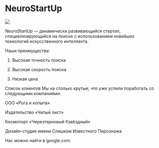 # NeuroStartUp
![](https://netology-code.github.io/git-homeworks/introduction/assets/logo.png)

*NeuroStartUp* — динамически развивающийся стартап, специализирующийся на поиске с использованием новейших технологий искусственного интеллекта.

Наши преимущества:

1. Высокая точность поиска

2. Высокая скорость поиска

3. Низкая цена


Список клиентов
Мы на столько крутые, что уже успели поработать со следующими компаниями:

ООО «Рога и копыта»

Издательство «Читый лист»

Космопорт «Черезтерновый Кзвёздный»

Дизайн-студия имени Слишком Известного Персонажа

Нас можно найти в google.com.